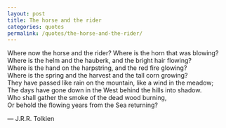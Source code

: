 ```yaml
---
layout: post
title: The horse and the rider
categories: quotes
permalink: /quotes/the-horse-and-the-rider/
---
```


Where now the horse and the rider? Where is the horn that was blowing?  
Where is the helm and the hauberk, and the bright hair flowing?  
Where is the hand on the harpstring, and the red fire glowing?  
Where is the spring and the harvest and the tall corn growing?  
They have passed like rain on the mountain, like a wind in the meadow;  
The days have gone down in the West behind the hills into shadow.  
Who shall gather the smoke of the dead wood burning,  
Or behold the flowing years from the Sea returning?  

— J.R.R. Tolkien